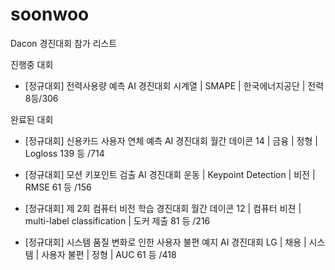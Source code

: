 # soonwoo

Dacon 경진대회 참가 리스트

진행중 대회
- [정규대회] 전력사용량 예측 AI 경진대회
시계열 | SMAPE | 한국에너지공단 | 전력
8등/306

완료된 대회

- [정규대회] 신용카드 사용자 연체 예측 AI 경진대회
월간 데이콘 14 | 금융 | 정형 | Logloss
139 등 /714


- [정규대회] 모션 키포인트 검출 AI 경진대회
운동 | Keypoint Detection | 비전 | RMSE
61 등 /156


- [정규대회] 제 2회 컴퓨터 비전 학습 경진대회
월간 데이콘 12 | 컴퓨터 비젼 | multi-label classification | 도커 제출
81 등 /216


- [정규대회] 시스템 품질 변화로 인한 사용자 불편 예지 AI 경진대회
LG | 채용 | 시스템 | 사용자 불편 | 정형 | AUC
61 등 /418

